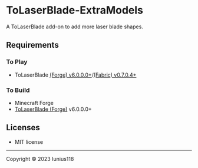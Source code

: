 # ToLaserBlade-ExtraModels
A ToLaserBlade add-on to add more laser blade shapes.

## Requirements
### To Play
- ToLaserBlade [(Forge) v6.0.0.0+](https://www.curseforge.com/minecraft/mc-mods/tolaserblade)/[(Fabric) v0.7.0.4+](https://www.curseforge.com/minecraft/mc-mods/tolaserblade-fabric)

### To Build
- Minecraft Forge
- [ToLaserBlade (Forge)](https://github.com/Iunius118/ToLaserBlade) v6.0.0.0+

## Licenses
- MIT license

----
Copyright © 2023 Iunius118
